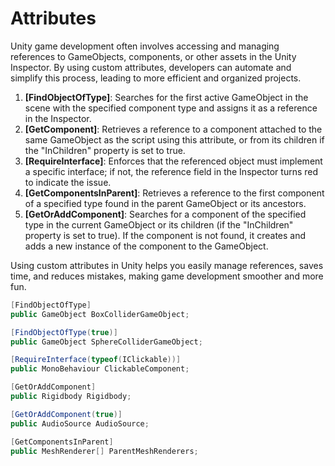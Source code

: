 # Attributes

Unity game development often involves accessing and managing references to GameObjects, components, or other assets in the Unity Inspector. By using custom attributes, developers can automate and simplify this process, leading to more efficient and organized projects.

1. **\[FindObjectOfType]**: Searches for the first active GameObject in the scene with the specified component type and assigns it as a reference in the Inspector.
2. **\[GetComponent]**: Retrieves a reference to a component attached to the same GameObject as the script using this attribute, or from its children if the "InChildren" property is set to true.
3. **\[RequireInterface]**: Enforces that the referenced object must implement a specific interface; if not, the reference field in the Inspector turns red to indicate the issue.
4. **\[GetComponentsInParent]**: Retrieves a reference to the first component of a specified type found in the parent GameObject or its ancestors.
5. **\[GetOrAddComponent]**: Searches for a component of the specified type in the current GameObject or its children (if the "InChildren" property is set to true). If the component is not found, it creates and adds a new instance of the component to the GameObject.

Using custom attributes in Unity helps you easily manage references, saves time, and reduces mistakes, making game development smoother and more fun.



```csharp
[FindObjectOfType]
public GameObject BoxColliderGameObject;

[FindObjectOfType(true)]
public GameObject SphereColliderGameObject;

[RequireInterface(typeof(IClickable))]
public MonoBehaviour ClickableComponent;

[GetOrAddComponent]
public Rigidbody Rigidbody;

[GetOrAddComponent(true)]
public AudioSource AudioSource;

[GetComponentsInParent]
public MeshRenderer[] ParentMeshRenderers;
```
